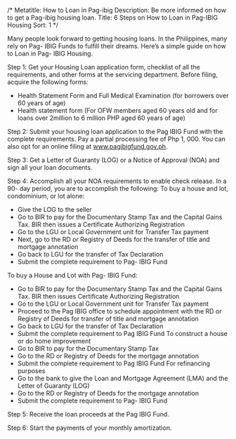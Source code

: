 /*
Metatitle: How to Loan in Pag-ibig
Description: Be more informed on how to get a Pag-ibig housing loan.
Title: 6 Steps on How to Loan in Pag-IBIG Housing
Sort: 1
*/

Many people look forward to getting housing loans. In the Philippines, many rely on Pag- IBIG Funds to fulfill their dreams. Here’s a simple guide on how to Loan in Pag- IBIG Housing.

Step 1: Get your Housing Loan application form, checklist of all the requirements, and other forms at the servicing department. Before filing, acquire the following forms:
-	Health Statement Form and Full Medical Examination (for borrowers over 60 years of age)
-	Health statement form (For OFW members aged 60 years old and for loans over 2million to 6 million PHP aged 60 years of age)

Step 2: Submit your housing loan application to the Pag IBIG Fund with the complete requirements. Pay a partial processing fee of Php 1, 000. You can also opt for an online filing at www.pagibigfund.gov.ph.

Step 3: Get a Letter of Guaranty (LOG) or a Notice of Approval (NOA) and sign all your loan documents.

Step 4: Accomplish all your NOA requirements to enable check release.
In a 90- day period, you are to accomplish the following:
To buy a house and lot, condominium, or lot alone:
-	Give the LOG to the seller
-	Go to BIR to pay for the Documentary Stamp Tax and the Capital Gains Tax. BIR then issues a Certificate Authorizing Registration
-	Go to the LGU or Local Government unit for Transfer Tax payment
-	Next, go to the RD or Registry of Deeds for the transfer of title and mortgage annotation
-	Go back to LGU for the transfer of Tax Declaration
-	Submit the complete requirement to Pag- IBIG Fund


To buy a House and Lot with Pag- IBIG Fund:
-	Go to BIR to pay for the Documentary Stamp Tax and the Capital Gains Tax. BIR then issues Certificate Authorizing Registration
-	Go to the LGU or Local Government unit for Transfer Tax payment
-	Proceed to the Pag IBIG office to schedule appointment with the RD or Registry of Deeds  for transfer of title and mortgage annotation
-	Go back to LGU for the transfer of Tax Declaration
-	Submit the complete requirement to Pag IBIG Fund
To construct a house or do home improvement
-	Go to BIR to pay for the Documentary Stamp Tax
-	Go to the RD or Registry of Deeds for the mortgage annotation
-	Submit the complete requirement to Pag IBIG Fund
For refinancing purposes
-	Go to the bank to give the Loan and Mortgage Agreement (LMA) and the Letter of Guaranty (LOG)
-	Go to the RD or Registry of Deeds for the mortgage annotation
-	Submit the complete requirement to Pag- IBIG Fund

Step 5: Receive the loan proceeds at the Pag IBIG Fund.

Step 6: Start the payments of your monthly amortization.
